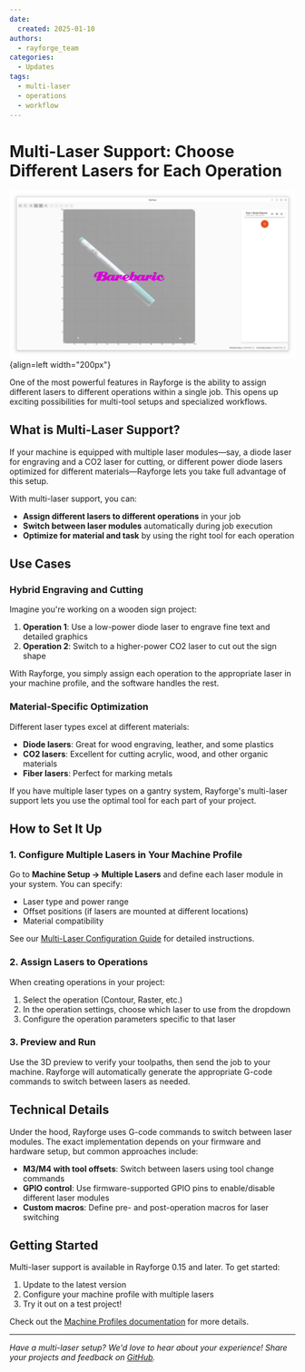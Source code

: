 ```yaml
---
date:
  created: 2025-01-10
authors:
  - rayforge_team
categories:
  - Updates
tags:
  - multi-laser
  - operations
  - workflow
---
```


# Multi-Laser Support: Choose Different Lasers for Each Operation


![Image title](../../images/camera-overlay.png){align=left width="200px"}


One of the most powerful features in Rayforge is the ability to assign different lasers to different operations within a single job. This opens up exciting possibilities for multi-tool setups and specialized workflows.
 
<!-- more -->

## What is Multi-Laser Support?

If your machine is equipped with multiple laser modules—say, a diode laser for engraving and a CO2 laser for cutting, or different power diode lasers optimized for different materials—Rayforge lets you take full advantage of this setup.

With multi-laser support, you can:

- **Assign different lasers to different operations** in your job
- **Switch between laser modules** automatically during job execution
- **Optimize for material and task** by using the right tool for each operation

## Use Cases

### Hybrid Engraving and Cutting

Imagine you're working on a wooden sign project:

1. **Operation 1**: Use a low-power diode laser to engrave fine text and detailed graphics
2. **Operation 2**: Switch to a higher-power CO2 laser to cut out the sign shape

With Rayforge, you simply assign each operation to the appropriate laser in your machine profile, and the software handles the rest.

### Material-Specific Optimization

Different laser types excel at different materials:

- **Diode lasers**: Great for wood engraving, leather, and some plastics
- **CO2 lasers**: Excellent for cutting acrylic, wood, and other organic materials
- **Fiber lasers**: Perfect for marking metals

If you have multiple laser types on a gantry system, Rayforge's multi-laser support lets you use the optimal tool for each part of your project.

## How to Set It Up

### 1. Configure Multiple Lasers in Your Machine Profile

Go to **Machine Setup → Multiple Lasers** and define each laser module in your system. You can specify:

- Laser type and power range
- Offset positions (if lasers are mounted at different locations)
- Material compatibility

See our [Multi-Laser Configuration Guide](../../machine/multi-laser.md) for detailed instructions.

### 2. Assign Lasers to Operations

When creating operations in your project:

1. Select the operation (Contour, Raster, etc.)
2. In the operation settings, choose which laser to use from the dropdown
3. Configure the operation parameters specific to that laser

### 3. Preview and Run

Use the 3D preview to verify your toolpaths, then send the job to your machine. Rayforge will automatically generate the appropriate G-code commands to switch between lasers as needed.

## Technical Details

Under the hood, Rayforge uses G-code commands to switch between laser modules. The exact implementation depends on your firmware and hardware setup, but common approaches include:

- **M3/M4 with tool offsets**: Switch between lasers using tool change commands
- **GPIO control**: Use firmware-supported GPIO pins to enable/disable different laser modules
- **Custom macros**: Define pre- and post-operation macros for laser switching

## Getting Started

Multi-laser support is available in Rayforge 0.15 and later. To get started:

1. Update to the latest version
2. Configure your machine profile with multiple lasers
3. Try it out on a test project!

Check out the [Machine Profiles documentation](../../machine/profiles.md) for more details.

---

*Have a multi-laser setup? We'd love to hear about your experience! Share your projects and feedback on [GitHub](https://github.com/barebaric/rayforge).*
